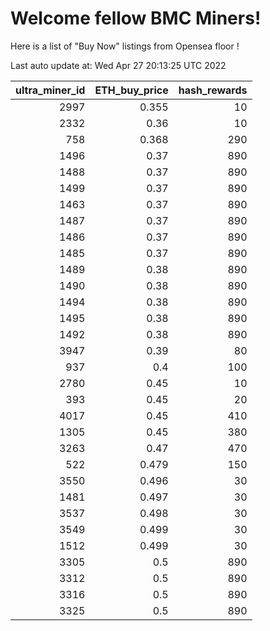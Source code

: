 # Welcome fellow BMC Miners!
Here is a list of "Buy Now" listings from Opensea floor !


Last auto update at: Wed Apr 27 20:13:25 UTC 2022


|   ultra_miner_id |   ETH_buy_price |   hash_rewards |
|-----------------:|----------------:|---------------:|
|             2997 |           0.355 |             10 |
|             2332 |           0.36  |             10 |
|              758 |           0.368 |            290 |
|             1496 |           0.37  |            890 |
|             1488 |           0.37  |            890 |
|             1499 |           0.37  |            890 |
|             1463 |           0.37  |            890 |
|             1487 |           0.37  |            890 |
|             1486 |           0.37  |            890 |
|             1485 |           0.37  |            890 |
|             1489 |           0.38  |            890 |
|             1490 |           0.38  |            890 |
|             1494 |           0.38  |            890 |
|             1495 |           0.38  |            890 |
|             1492 |           0.38  |            890 |
|             3947 |           0.39  |             80 |
|              937 |           0.4   |            100 |
|             2780 |           0.45  |             10 |
|              393 |           0.45  |             20 |
|             4017 |           0.45  |            410 |
|             1305 |           0.45  |            380 |
|             3263 |           0.47  |            470 |
|              522 |           0.479 |            150 |
|             3550 |           0.496 |             30 |
|             1481 |           0.497 |             30 |
|             3537 |           0.498 |             30 |
|             3549 |           0.499 |             30 |
|             1512 |           0.499 |             30 |
|             3305 |           0.5   |            890 |
|             3312 |           0.5   |            890 |
|             3316 |           0.5   |            890 |
|             3325 |           0.5   |            890 |
